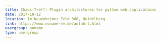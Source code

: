 ```yaml
---
title: Chaos-Treff: Plugin architectures for python web applications
date: 2017-10-12
location: Im Neuenheimer Feld 368, Heidelberg
link: https://www.noname-ev.de/anfahrt.html
usergroup: noname
type: usergroup
---
```

